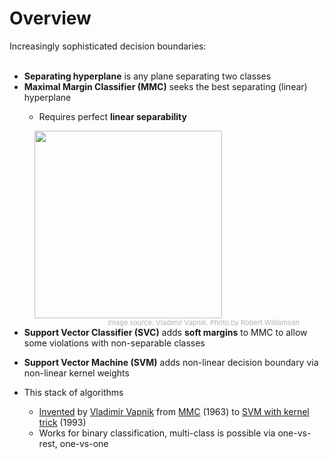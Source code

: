 # Overview

<Anim spec="strong ^ @step 1 | @step 2 | @step 3 ^ @step 4 | @step 5 | @step 6 | @step 7 ^ figure | @step 8">

<div class="grid grid-cols-[5fr,2fr]">
<div>
Increasingly sophisticated decision boundaries: <span class="step"/>
<br>
<br>

* **Separating hyperplane** is any plane separating two classes <span class="step"/>
* **Maximal Margin Classifier (MMC)** seeks the best separating (linear) hyperplane <span class="step"/>
  * Requires perfect **linear separability** <span class="step"/>
</div>
<div>
  <figure>
    <img src="/Vladimir_Vapnik_by_Robert_Williamson.jpg" style="width: 300px !important;">
    <figcaption style="color:#b3b3b3ff; font-size: 11px; float: right;"><span>Image source:
     Vladimir Vapnik. Photo by Robert Williamson</span>
    </figcaption>
  </figure>
</div>
</div>

* **Support Vector Classifier (SVC)** adds **soft margins** to MMC to allow some violations with non-separable classes <span class="step"/>
* **Support Vector Machine (SVM)** adds non-linear decision boundary via non-linear kernel weights <span class="step"/>

* This stack of algorithms
  * <a href="http://www.cs.cmu.edu/~pakyan/compbio/references/Drucker_NIPS_1996.pdf">Invented</a> by <a href="https://news.itmo.ru/ru/blog/315/">Vladimir Vapnik</a> from <a href="http://www.mathnet.ru/links/775149f334df6549afff004af4eac367/at11885.pdf">MMC</a> (1963) to <a href="https://link.springer.com/content/pdf/10.1007/BF00994018.pdf">SVM with kernel trick</a> (1993) <span class="step"/>
  * Works for binary classification, multi-class is possible via one-vs-rest, one-vs-one

</Anim>

<!--
If we consider a classification problem, we will have to deal with a decision boundary. When it comes to nearest neighbors or tree or even neural network we can use very simple ideas that work very often. Today we will discuss very sophisticated idea that still have simple implementation.
-->

